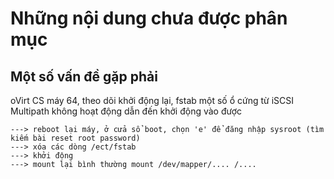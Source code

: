 # Những nội dung chưa được phân mục

## Một số vấn đề gặp phải

oVirt CS máy 64, theo dõi khởi động lại, fstab một số ổ cứng từ iSCSI Multipath không hoạt động dẫn đến khởi động vào được

    ---> reboot lại máy, ở cửa sổ boot, chọn 'e' để đăng nhập sysroot (tìm kiếm bài reset root password)
    ---> xóa các dòng /ect/fstab
    ---> khởi động
    ---> mount lại bình thường mount /dev/mapper/.... /....
